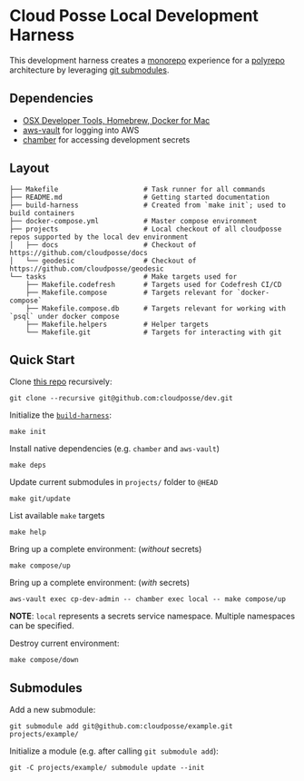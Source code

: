 # Cloud Posse Local Development Harness

This development harness creates a [monorepo](https://docs.cloudposse.com/glossary/monorepo/) experience for a [polyrepo](https://docs.cloudposse.com/glossary/polyrepo/) architecture by leveraging [git submodules](https://git-scm.com/book/en/v2/Git-Tools-Submodules).

## Dependencies

* [OSX Developer Tools, Homebrew, Docker for Mac](https://docs.cloudposse.com/local-dev-environments/quickstart/)
* [aws-vault](https://docs.cloudposse.com/tools/aws-vault/) for logging into AWS
* [chamber](https://docs.cloudposse.com/tools/chamber/) for accessing development secrets

## Layout

```
├── Makefile                     # Task runner for all commands
├── README.md                    # Getting started documentation
├── build-harness                # Created from `make init`; used to build containers
├── docker-compose.yml           # Master compose environment
├── projects                     # Local checkout of all cloudposse repos supported by the local dev environment
│   ├── docs                     # Checkout of https://github.com/cloudposse/docs
│   └── geodesic                 # Checkout of https://github.com/cloudposse/geodesic
└── tasks                        # Make targets used for 
    ├── Makefile.codefresh       # Targets used for Codefresh CI/CD
    ├── Makefile.compose         # Targets relevant for `docker-compose`
    ├── Makefile.compose.db      # Targets relevant for working with `psql` under docker compose
    ├── Makefile.helpers         # Helper targets
    └── Makefile.git             # Targets for interacting with git
```

## Quick Start

Clone [this repo](https://github.com/cloudposse/dev/) recursively:

```
git clone --recursive git@github.com:cloudposse/dev.git
```

Initialize the [`build-harness`](https://github.com/cloudposse/build-harness):

```
make init
```

Install native dependencies (e.g. `chamber` and `aws-vault`)

```
make deps
```

Update current submodules in `projects/` folder to `@HEAD`

```
make git/update
```

List available `make` targets

```
make help
```

Bring up a complete environment: (*without* secrets)

```
make compose/up
```

Bring up a complete environment: (*with* secrets)

```
aws-vault exec cp-dev-admin -- chamber exec local -- make compose/up
```

**NOTE**: `local` represents a secrets service namespace. Multiple namespaces can be specified. 

Destroy current environment:

```
make compose/down
```

## Submodules

Add a new submodule:

```
git submodule add git@github.com:cloudposse/example.git projects/example/
```

Initialize a module (e.g. after calling `git submodule add`):

```
git -C projects/example/ submodule update --init
```
